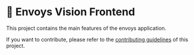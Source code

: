 # 🥞 Envoys Vision Frontend

This project contains the main features of the envoys application.

If you want to contribute, please refer to the [contributing guidelines](./CONTRIBUTING.md) of this project.
